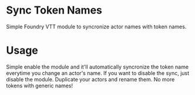 # Sync Token Names
 Simple Foundry VTT module to syncronize actor names with token names.

 # Usage
 Simple enable the module and it'll automatically syncronize the token name everytime you change an actor's name.
 If you want to disable the sync, just disable the module.
 Duplicate your actors and rename them. No more tokens with generic names!


